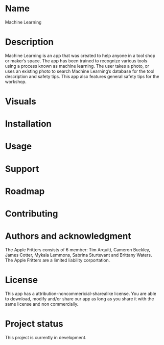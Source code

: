 # Name
Machine Learning

# Description
Machine Learning is an app that was created to help anyone in a tool shop or maker’s space. The app has been trained to recognize various tools using a process known as machine learning. The user takes a photo, or uses an existing photo to search Machine Learning’s database for the tool description and safety tips. This app also features general safety tips for the workshop. 

# Visuals

# Installation

# Usage

# Support

# Roadmap

# Contributing

# Authors and acknowledgment
The Apple Fritters consists of 6 member: Tim Arquitt, Cameron Buckley, James Cotter, Mykala Lemmons, Sabrina Sturtevant  and Brittany Waters. The Apple Fritters are a limited liability corportation. 

# License
This app has a attribution-noncommericial-sharealike license. You are able to download, modify and/or share our app as long as you share it with the same license and non commercially.  

# Project status
This project is currently in development. 

